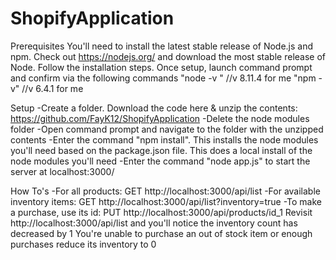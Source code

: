 # ShopifyApplication

Prerequisites
You'll need to install the latest stable release of Node.js and npm. 
Check out https://nodejs.org/ and download the most stable release of Node. 
Follow the installation steps.
Once setup, launch command prompt and confirm via the following commands
"node -v " //v 8.11.4 for me 
"npm - v" //v 6.4.1 for me

Setup
-Create a folder. Download the code here & unzip the contents: https://github.com/FayK12/ShopifyApplication
-Delete the node modules folder
-Open command prompt and navigate to the folder with the unzipped contents
-Enter the command "npm install". This installs the node modules you'll need based on the package.json file. 
This does a local install of the node modules you'll need
-Enter the command "node app.js" to start the server at localhost:3000/

How To's
-For all products: 				        GET http://localhost:3000/api/list
-For available inventory items: 	GET http://localhost:3000/api/list?inventory=true
-To make a purchase, use its id: 	PUT http://localhost:3000/api/products/id_1
Revisit http://localhost:3000/api/list and you'll notice the inventory count has decreased by 1
You're unable to purchase an out of stock item or enough purchases reduce its inventory to 0

